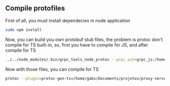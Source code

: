 ## Compile protofiles

First of all, you must install dependecies in node application
```bash
sudo npm install
```

Now, you can build you own protobuf stub files, the problem is protoc don't compile for TS built-in, so, first you have
to compile for JS, and after compile for TS

```bash
../../node_modules/.bin/grpc_tools_node_protoc --grpc_out=grpc_js:/home/gabs/Documents/projetos/proxy-server-client/client-server/src/protos --js_out=import_style=commonjs,binary:/home/gabs/Documents/projetos/proxy-server-client/client-server/src/protos ping.proto 
```

Now with those files, you can compile for TS

```bash
protoc --plugin=protoc-gen-ts=/home/gabs/Documents/projetos/proxy-server-client/client-server/node_modules/.bin/protoc-gen-ts --ts_out=grpc_js:/home/gabs/Documents/projetos/proxy-server-client/client-server/src/protos ping.proto 
```
